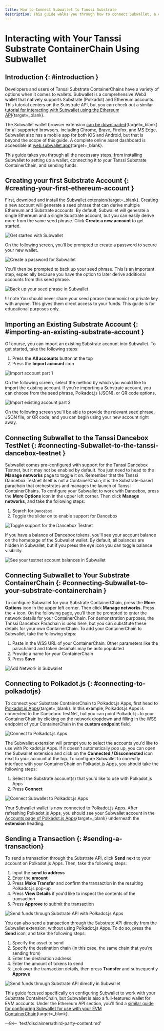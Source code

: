 ```yaml
---
title: How to Connect Subwallet to Tanssi Substrate
description: This guide walks you through how to connect Subwallet, a comprehensive Polkadot, Substrate, and Ethereum wallet, to your Tanssi Substrate ContainerChain. 
---
```


# Interacting with Your Tanssi Substrate ContainerChain Using Subwallet

## Introduction {: #introduction }

Developers and users of Tanssi Substrate ContainerChains have a variety of options when it comes to wallets. Subwallet is a comprehensive Web3 wallet that natively supports Substrate (Polkadot) and Ethereum accounts. This tutorial centers on the Substrate API, but you can check out a similar [tutorial for interacting with Subwallet using the Ethereum API](/builders/interact/ethereum-api/wallets/subwallet){target=_blank}. 

The Subwallet wallet browser extension [can be downloaded](https://www.subwallet.app/download.html){target=_blank} for all supported browsers, including Chrome, Brave, Firefox, and MS Edge. Subwallet also has a mobile app for both iOS and Android, but that is beyond the scope of this guide. A complete online asset dashboard is accessible at [web.subwallet.app](https://web.subwallet.app/){target=_blank}.

This guide takes you through all the necessary steps, from installing Subwallet to setting up a wallet, connecting it to your Tanssi Substrate ContainerChain, and sending funds.

## Creating your first Substrate Account {: #creating-your-first-ethereum-account }

First, download and install the [Subwallet extension](https://www.subwallet.app/download.html){target=_blank}. Creating a new account will generate a seed phrase that can derive multiple Ethereum and Substrate accounts. By default, Subwallet will generate a single Ethereum and a single Substrate account, but you can easily derive more from the same seed phrase. Click **Create a new account** to get started. 

![Get started with Subwallet](/images/builders/interact/substrate-api/wallets/subwallet/subwallet-1.png)

On the following screen, you'll be prompted to create a password to secure your new wallet. 

![Create a password for Subwallet](/images/builders/interact/substrate-api/wallets/subwallet/subwallet-2.png)

You'll then be prompted to back up your seed phrase. This is an important step, especially because you have the option to later derive additional accounts from this seed phrase. 

![Back up your seed phrase in Subwallet](/images/builders/interact/substrate-api/wallets/subwallet/subwallet-3.png)

!!! note
    You should never share your seed phrase (mnemonic) or private key with anyone. This gives them direct access to your funds. This guide is for educational purposes only.

## Importing an Existing Substrate Account {: #importing-an-existing-substrate-account }

Of course, you can import an existing Substrate account into Subwallet. To get started, take the following steps:

1. Press the **All accounts** button at the top
2. Press the **Import account** icon

![Import account part 1](/images/builders/interact/substrate-api/wallets/subwallet/subwallet-4.png)

On the following screen, select the method by which you would like to import the existing account. If you're importing a Substrate account, you can choose from the seed phrase, Polkadot.js (JSON), or QR code options. 

![Import existing account part 2](/images/builders/interact/substrate-api/wallets/subwallet/subwallet-5.png)

On the following screen you'll be able to provide the relevant seed phrase, JSON file, or QR code, and you can begin using your new account right away. 

## Connecting Subwallet to the Tanssi Dancebox TestNet {: #connecting-Subwallet-to-the-tanssi-dancebox-testnet }

Subwallet comes pre-configured with support for the Tanssi Dancebox Testnet, but it may not be enabled by default. You just need to head to the **Manage networks** page to toggle it on. Remember that the Tanssi Dancebox Testnet itself is not a ContainerChain; it is the Substrate-based parachain that orchestrates and manages the launch of Tanssi ContainerChains. To configure your Subwallet to work with Dancebox, press the **More Options** icon in the upper left corner. Then click **Manage networks**, and take the following steps:

1. Search for `Dancebox`
2. Toggle the slider on to enable support for Dancebox

![Toggle support for the Dancebox Testnet](/images/builders/interact/substrate-api/wallets/Subwallet/Subwallet-6.png)

If you have a balance of Dancebox tokens, you'll see your account balance on the homepage of the Subwallet wallet. By default, all balances are hidden in Subwallet, but if you press the eye icon you can toggle balance visibility.

![See your testnet account balances in Subwallet](/images/builders/interact/substrate-api/wallets/Subwallet/Subwallet-7.png)

## Connecting Subwallet to Your Substrate ContainerChain {: #connecting-Subwallet-to-your-substrate-containerchain }

To configure Subwallet for your Substrate ContainerChain, press the **More Options** icon in the upper left corner. Then click **Manage networks**. Press the **+** icon. On the following page, you'll then be prompted to enter the network details for your ContainerChain. For demonstration purposes, the Tanssi Dancebox Parachain is used here, but you can substitute these details for your own ContainerChain. To add your ContainerChain to Subwallet, take the following steps: 

1. Paste in the WSS URL of your ContainerChain. Other parameters like the parachainId and token decimals may be auto populated
2. Provide a name for your ContainerChain
3. Press **Save**

![Add Network in Subwallet](/images/builders/interact/substrate-api/wallets/Subwallet/Subwallet-8.png)

## Connecting to Polkadot.js {: #connecting-to-polkadotjs}

To connect your Substrate ContainerChain to Polkadot.js Apps, first head to [Polkadot.js Apps](https://polkadot.js.org/apps/?rpc=wss%3A%2F%2Ffraa-dancebox-rpc.a.dancebox.tanssi.network#/accounts){target=_blank}. In this example, Polkadot.js Apps is connected to the Dancebox TestNet, but you can point Polkadot.js to your ContainerChain by clicking on the network dropdown and filling in the WSS endpoint of your ContainerChain in the **custom endpoint** field.

![Connect to Polkadot.js Apps](/images/builders/interact/substrate-api/wallets/Subwallet/Subwallet-9.png)

The Subwallet extension will prompt you to select the accounts you'd like to use with Polkadot.js Apps. If it doesn't automatically pop up, you can open the Subwallet extension and click on the **Connected / Disconnected** icon next to your account at the top. To configure Subwallet to correctly interface with your ContainerChain on Polkadot.js Apps, you should take the following steps:

1. Select the Substrate account(s) that you'd like to use with Polkadot.js Apps
2. Press **Connect**

![Connect Subwallet to Polkadot.js Apps](/images/builders/interact/substrate-api/wallets/Subwallet/Subwallet-10.png)

Your Subwallet wallet is now connected to Polkadot.js Apps. After refreshing Polkadot.js Apps, you should see your Subwallet account in the [Accounts page of Polkadot.js Apps](https://polkadot.js.org/apps/?rpc=wss%3A%2F%2Ffraa-dancebox-rpc.a.dancebox.tanssi.network#/accounts){target=_blank} underneath the **extension** heading. 

## Sending a Transaction {: #sending-a-transaction}

To send a transaction through the Substrate API, click **Send** next to your account on Polkadot.js Apps. Then, take the following steps:

1. Input the **send to address**
2. Enter the **amount**
3. Press **Make Transfer** and confirm the transaction in the resulting Polkadot.js pop-up
4. Press **View Details** if you'd like to inspect the contents of the transaction
5. Press **Approve** to submit the transaction

![Send funds through Substrate API with Polkadot.js Apps](/images/builders/interact/substrate-api/wallets/Subwallet/Subwallet-11.png)

You can also send a transaction through the Substrate API directly from the Subwallet extension, without using Polkadot.js Apps. To do so, press the **Send** icon, and take the following steps:

1. Specify the asset to send
2. Specify the destination chain (in this case, the same chain that you're sending from)
3. Enter the destination address
4. Enter the amount of tokens to send
5. Look over the transaction details, then press **Transfer** and subsequently **Approve**

![Send funds through Substrate API directly in Subwallet](/images/builders/interact/substrate-api/wallets/Subwallet/Subwallet-12.png)


This guide focused specifically on configuring Subwallet to work with your Substrate ContainerChain, but Subwallet is also a full-featured wallet for EVM accounts. Under the Ethereum API section, you'll find a [similar guide for configuring Subwallet for use with your EVM ContainerChain](/builders/interact/ethereum-api/wallets/Subwallet){target=_blank}. 

--8<-- 'text/disclaimers/third-party-content.md'